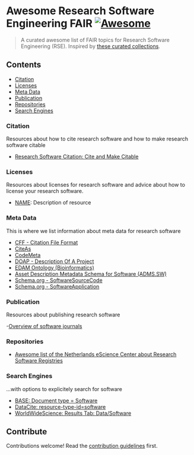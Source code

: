 # Awesome Research Software Engineering FAIR [![Awesome](https://awesome.re/badge.svg)](https://awesome.re)

> A curated awesome list of FAIR topics for Research Software Engineering (RSE). Inspired by [these curated collections](https://github.com/sindresorhus/awesome).


## Contents
- [Citation](#citation)
- [Licenses](#licenses)
- [Meta Data](#meta-data)
- [Publication](#publication)
- [Repositories](#repositories)
- [Search Engines](#search-engines)

### Citation
Resources about how to cite research software and how to make research software citable

- [Research Software Citation: Cite and Make Citable](https://cite.research-software.org/)

### Licenses
Resources about licenses for research software and advice about how to license your research software.

- [NAME](Link): Description of resource

### Meta Data
This is where we list information about meta data for research software
- [CFF - Citation File Format](https://citation-file-format.github.io/)
- [CiteAs](http://citeas.org/)
- [CodeMeta](https://codemeta.github.io/)
- [DOAP - Description Of A Project](https://github.com/ewilderj/doap)
- [EDAM Ontology (Bioinformatics)](http://edamontology.org/page)
- [Asset Description Metadata Schema for Software (ADMS.SW)](https://joinup.ec.europa.eu/svn/adms_foss/adms_sw_v1.00/adms_sw_v1.00.htm)
- [Schema.org - SoftwareSourceCode](https://schema.org/SoftwareSourceCode)
- [Schema.org - SoftwareApplication](https://schema.org/SoftwareApplication)

### Publication
Resources about publishing research software

-[Overview of software journals](https://www.software.ac.uk/which-journals-should-i-publish-my-software)

### Repositories
- [Awesome list of the Netherlands eScience Center about Research Software Registries](https://github.com/NLeSC/awesome-research-software-registries)

### Search Engines
...with options to explicitely search for software

- [BASE: Document type = Software](https://www.base-search.net/Search/Results?type=all&lookfor=doctype%3A6&ling=0&oaboost=1&name=&thes=&refid=dcresen&newsearch=1)
- [DataCite: resource-type-id=software](https://search.datacite.org/works?query=&resource-type-id=software)
- [WorldWideScience: Results Tab: Data/Software](https://worldwidescience.org/)

## Contribute

Contributions welcome! Read the [contribution guidelines](contributing.md) first.
